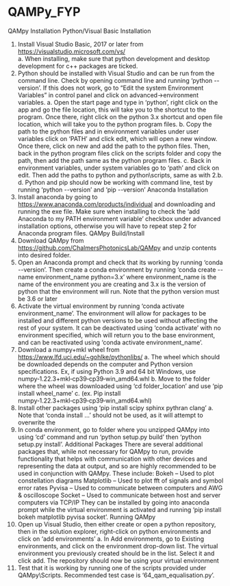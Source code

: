 # QAMPy_FYP

QAMpy Installation
Python/Visual Basic Installation
1.	Install Visual Studio Basic, 2017 or later from https://visualstudio.microsoft.com/vs/	
a.	When installing, make sure that python development and desktop development for c++ packages are ticked.
2.	Python should be installed with Visual Studio and can be run from the command line.  Check by opening command line and running ‘python --version’. If this does not work, go to “Edit the system Environment Variables” in control panel and click on advanced->environment variables.
a.	Open the start page and type in ‘python’, right click on the app and go the file location, this will take you to the shortcut to the program. Once there, right click on the python 3.x shortcut and open file location, which will take you to the python program files.
b.	Copy the path to the python files and in environment variables under user variables click on ‘PATH’ and click edit, which will open a new window. Once there, click on new and add the path to the python files. Then, back in the python program files click on the scripts folder and copy the path, then add the path same as the python program files.
c.	Back in environment variables, under system variables go to ‘path’ and click on edit. Then add the paths to python and python\scripts, same as with 2.b. 
d.	Python and pip should now be working with command line, test by running ‘python --version’ and ‘pip --version’
Anaconda Installation
3.	Install anaconda by going to https://www.anaconda.com/products/individual and downloading and running the exe file. Make sure when installing to check the ‘add Anaconda to my PATH environment variable’ checkbox under advanced installation options, otherwise you will have to repeat step 2 for Anaconda program files.
QAMpy Build/Install
4.	Download QAMpy from https://github.com/ChalmersPhotonicsLab/QAMpy and unzip contents into desired folder.
5.	Open an Anaconda prompt and check that its working by running ‘conda --version’. Then create a conda environment by running ‘conda create --name environment_name python=3.x’ where environment_name is the name of the environment you are creating and 3.x is the version of python that the environment will run. Note that the python version must be 3.6 or later
6.	Activate the virtual environment by running ‘conda activate environment_name’. The environment will allow for packages to be installed and different python versions to be used without affecting the rest of your system. It can be deactivated using ‘conda activate’ with no environment specified, which will return you to the base environment, and can be reactivated using ‘conda activate environment_name’.
7.	Download a numpy+mkl wheel from https://www.lfd.uci.edu/~gohlke/pythonlibs/
a.	The wheel which should be downloaded depends on the computer and Python version specifications. Ex, if using Python 3.9 and 64 bit Windows, use numpy‑1.22.3+mkl‑cp39‑cp39‑win_amd64.whl
b.	Move to the folder where the wheel was downloaded using ‘cd folder_location’ and use ‘pip install wheel_name’
c.	(ex. Pip install numpy‑1.22.3+mkl‑cp39‑cp39‑win_amd64.whl)
8.	Install other packages using ‘pip install scipy sphinx pythran clang’
a.	Note that ‘conda install …’ should not be used, as it will attempt to overwrite the 
9.	In conda environment, go to folder where you unzipped QAMpy into using ‘cd’ command and run ‘python setup.py build’ then ‘python setup.py install’.
Additional Packages
There are several additional packages that, while not necessary for QAMpy to run, provide functionality that helps with communication with other devices and representing the data at output, and so are highly recommended to be used in conjunction with QAMpy. These include:
Bokeh – Used to plot constellation diagrams
Matplotlib – Used to plot fft of signals and symbol error rates
Pyvisa – Used to communicate between computers and AWG & oscilloscope
Socket – Used to communicate between host and server computers via TCP/IP
They can be installed by going into anaconda prompt while the virtual environment is activated and running ‘pip install bokeh matplotlib pyvisa socket’.
Running QAMpy
1.	Open up Visual Studio, then either create or open a python repository, then in the solution explorer, right-click on python environments and click on ‘add environments’
a.	In Add environments, go to Existing environments, and click on the environment drop-down list. The virtual environment you previously created should be in the list. Select it and click add. The repository should now be using your virtual environment
2.	Test that it is working by running one of the scripts provided under QAMpy\Scripts. Recommended test case is ‘64_qam_equalisation.py’.
